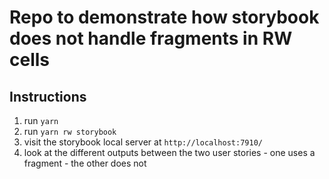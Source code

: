 # Repo to demonstrate how storybook does not handle fragments in RW cells



## Instructions

1) run 	`yarn`
2) run `yarn rw storybook`
3) visit the storybook local server at `http://localhost:7910/`
4) look at the different outputs between the two user stories
		- one uses a fragment
		- the other does not
